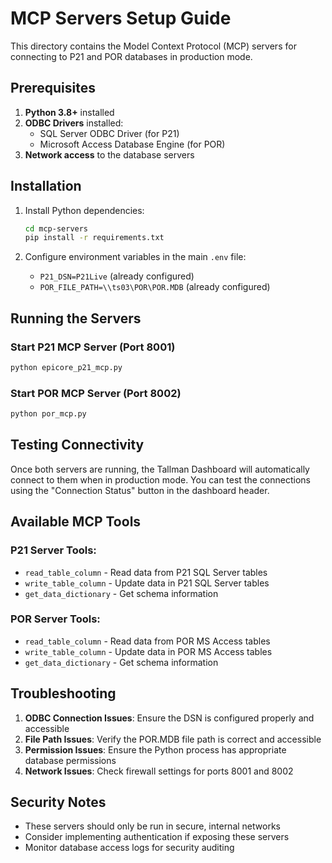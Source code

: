 # MCP Servers Setup Guide

This directory contains the Model Context Protocol (MCP) servers for connecting to P21 and POR databases in production mode.

## Prerequisites

1. **Python 3.8+** installed
2. **ODBC Drivers** installed:
   - SQL Server ODBC Driver (for P21)
   - Microsoft Access Database Engine (for POR)
3. **Network access** to the database servers

## Installation

1. Install Python dependencies:
   ```bash
   cd mcp-servers
   pip install -r requirements.txt
   ```

2. Configure environment variables in the main `.env` file:
   - `P21_DSN=P21Live` (already configured)
   - `POR_FILE_PATH=\\ts03\POR\POR.MDB` (already configured)

## Running the Servers

### Start P21 MCP Server (Port 8001)
```bash
python epicore_p21_mcp.py
```

### Start POR MCP Server (Port 8002)
```bash
python por_mcp.py
```

## Testing Connectivity

Once both servers are running, the Tallman Dashboard will automatically connect to them when in production mode. You can test the connections using the "Connection Status" button in the dashboard header.

## Available MCP Tools

### P21 Server Tools:
- `read_table_column` - Read data from P21 SQL Server tables
- `write_table_column` - Update data in P21 SQL Server tables  
- `get_data_dictionary` - Get schema information

### POR Server Tools:
- `read_table_column` - Read data from POR MS Access tables
- `write_table_column` - Update data in POR MS Access tables
- `get_data_dictionary` - Get schema information

## Troubleshooting

1. **ODBC Connection Issues**: Ensure the DSN is configured properly and accessible
2. **File Path Issues**: Verify the POR.MDB file path is correct and accessible
3. **Permission Issues**: Ensure the Python process has appropriate database permissions
4. **Network Issues**: Check firewall settings for ports 8001 and 8002

## Security Notes

- These servers should only be run in secure, internal networks
- Consider implementing authentication if exposing these servers
- Monitor database access logs for security auditing
